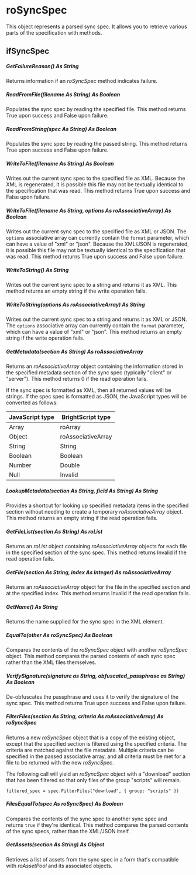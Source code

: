 # roSyncSpec

This object represents a parsed sync spec. It allows you to retrieve various parts of the specification with methods.

## ifSyncSpec

##### GetFailureReason() As String

Returns information if an *roSyncSpec* method indicates failure.

##### ReadFromFile(filename As String) As Boolean

Populates the sync spec by reading the specified file. This method returns True upon success and False upon failure.

##### ReadFromString(spec As String) As Boolean

Populates the sync spec by reading the passed string. This method returns True upon success and False upon failure.

##### WriteToFile(filename As String) As Boolean

Writes out the current sync spec to the specified file as XML. Because the XML is regenerated, it is possible this file may not be textually identical to the specification that was read. This method returns True upon success and False upon failure.

##### WriteToFile(filename As String, options As roAssociativeArray) As Boolean

Writes out the current sync spec to the specified file as XML or JSON. The `options` associative array can currently contain the `format` parameter, which can have a value of "xml" or "json". Because the XML/JSON is regenerated, it is possible this file may not be textually identical to the specification that was read. This method returns True upon success and False upon failure.

##### WriteToString() As String

Writes out the current sync spec to a string and returns it as XML. This method returns an empty string if the write operation fails.

##### WriteToString(options As roAssociativeArray) As String

Writes out the current sync spec to a string and returns it as XML or JSON. The `options` associative array can currently contain the `format` parameter, which can have a value of "xml" or "json". This method returns an empty string if the write operation fails.

##### GetMetadata(section As String) As roAssociativeArray

Returns an *roAssociativeArray* object containing the information stored in the specified metadata section of the sync spec (typically "client" or "server"). This method returns 0 if the read operation fails.

If the sync spec is formatted as XML, then all returned values will be strings. If the spec spec is formatted as JSON, the JavaScript types will be converted as follows:

| JavaScript type | BrightScript type |
| --- | --- |
| Array | roArray |
| Object | roAssociativeArray |
| String | String |
| Boolean | Boolean |
| Number | Double |
| Null | Invalid |

##### LookupMetadata(section As String, field As String) As String

Provides a shortcut for looking up specified metadata items in the specified section without needing to create a temporary *roAssociativeArray* object. This method returns an empty string if the read operation fails.

##### GetFileList(section As String) As roList

Returns an *roList* object containing *roAssociativeArray* objects for each file in the specified section of the sync spec. This method returns Invalid if the read operation fails.

##### GetFile(section As String, index As Integer) As roAssociativeArray

Returns an *roAssociativeArray* object for the file in the specified section and at the specified index. This method returns Invalid if the read operation fails.

##### GetName() As String

Returns the name supplied for the sync spec in the <sync> XML element.

##### EqualTo(other As roSyncSpec) As Boolean

Compares the contents of the *roSyncSpec* object with another *roSyncSpec* object. This method compares the parsed contents of each sync spec rather than the XML files themselves.

##### VerifySignature(signature as String, obfuscated\_passphrase as String) As Boolean

De-obfuscates the passphrase and uses it to verify the signature of the sync spec. This method returns True upon success and False upon failure.

##### FilterFiles(section As String, criteria As roAssociativeArray) As roSyncSpec

Returns a new *roSyncSpec* object that is a copy of the existing object, except that the specified section is filtered using the specified criteria. The criteria are matched against the file metadata. Multiple criteria can be specified in the passed associative array, and all criteria must be met for a file to be returned with the new *roSyncSpec*.

The following call will yield an *roSyncSpec* object with a "download" section that has been filtered so that only files of the group "scripts" will remain.

```
filtered_spec = spec.FilterFiles("download", { group: "scripts" })
```

##### FilesEqualTo(spec As roSyncSpec) As Boolean

Compares the contents of the sync spec to another sync spec and returns `true` if they're identical. This method compares the parsed contents of the sync specs, rather than the XML/JSON itself.

##### GetAssets(section As String) As Object

Retrieves a list of assets from the sync spec in a form that's compatible with *roAssetPool* and its associated objects.